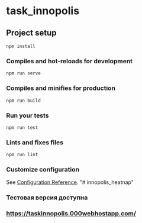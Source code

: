 # task_innopolis

## Project setup
```
npm install
```

### Compiles and hot-reloads for development
```
npm run serve
```

### Compiles and minifies for production
```
npm run build
```

### Run your tests
```
npm run test
```

### Lints and fixes files
```
npm run lint
```

### Customize configuration
See [Configuration Reference](https://cli.vuejs.org/config/).
"# innopolis_heatnap" 


### Тестовая версия доступна 
### https://taskinnopolis.000webhostapp.com/
